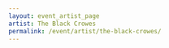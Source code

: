 ```yaml
---
layout: event_artist_page
artist: The Black Crowes
permalink: /event/artist/the-black-crowes/
---
```



